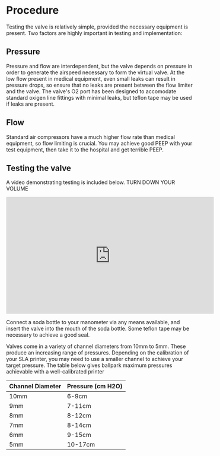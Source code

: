 # Procedure

Testing the valve is relatively simple, provided the necessary equipment is present. Two factors are highly important in testing and implementation:

## Pressure

Pressure and flow are interdependent, but the valve depends on pressure in order to generate the airspeed necessary to form the virtual valve. At the low flow present in medical equipment, even small leaks can result in pressure drops, so ensure that no leaks are present between the flow limiter and the valve. The valve's O2 port has been designed to accomodate standard oxigen line fittings with minimal leaks, but teflon tape may be used if leaks are present. 

## Flow

Standard air compressors have a much higher flow rate than medical equipment, so flow limiting is crucial. You may achieve good PEEP with your test equipment, then take it to the hospital and get terrible PEEP.

## Testing the valve

A video demonstrating testing is included below. TURN DOWN YOUR VOLUME
<iframe width="560" height="315" src="https://www.youtube.com/embed/-pk_lfGOONA" frameborder="0" allow="accelerometer; autoplay; clipboard-write; encrypted-media; gyroscope; picture-in-picture" allowfullscreen></iframe>

Connect a soda bottle to your manometer via any means available, and insert the valve into the mouth of the soda bottle. Some teflon tape may be necessary to achieve a good seal.

Valves come in a variety of channel diameters from 10mm to 5mm. These produce an increasing range of pressures. Depending on the calibration of your SLA printer, you may need to use a smaller channel to achieve your target pressure. The table below gives ballpark maximum pressures achievable with a well-calibrated printer

| Channel Diameter | Pressure (cm H2O) |
| ---------------- | ----------------- |
| 10mm             | 6-9cm             |
| 9mm              | 7-11cm            |
| 8mm              | 8-12cm            |
| 7mm              | 8-14cm            |
| 6mm              | 9-15cm            |
| 5mm              | 10-17cm           |